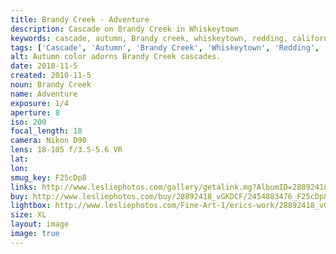 ```yaml
---
title: Brandy Creek - Adventure
description: Cascade on Brandy Creek in Whiskeytown
keywords: cascade, autumn, Brandy creek, whiskeytown, redding, california
tags: ['Cascade', 'Autumn', 'Brandy Creek', 'Whiskeytown', 'Redding', 'California']
alt: Autumn color adorns Brandy Creek cascades.
date: 2010-11-5
created: 2010-11-5
noun: Brandy Creek
name: Adventure
exposure: 1/4
aperture: 8
iso: 200
focal_length: 18
camera: Nikon D90
lens: 18-105 f/3.5-5.6 VR
lat: 
lon: 
smug_key: F25cDp8
links: http://www.lesliephotos.com/gallery/getalink.mg?AlbumID=28892418&AlbumKey=vGKDCF&ImageID=2454883476&ImageKey=F25cDp8&how=forum&Page=1
buy: http://www.lesliephotos.com/buy/28892418_vGKDCF/2454883476_F25cDp8/
lightbox: http://www.lesliephotos.com/Fine-Art-1/erics-work/28892418_vGKDCF#!i=2454883476&k=F25cDp8&lb=1&s=A
size: XL
layout: image
image: true
---
```

